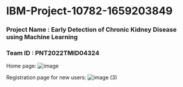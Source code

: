 # IBM-Project-10782-1659203849
### Project Name : Early Detection of Chronic Kidney Disease using Machine Learning 
### Team ID : PNT2022TMID04324

Home page:
![image](https://user-images.githubusercontent.com/72862807/202766493-665b800c-ca9f-4993-ade1-08aed86807cd.png)

Registration page for new users:
![image (3)](https://user-images.githubusercontent.com/72862807/202766583-e000095c-7c93-49d2-bd16-0772631accd4.png)
